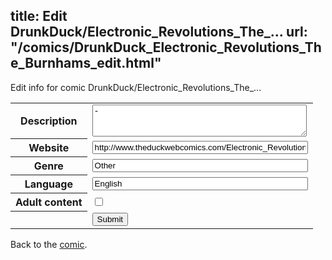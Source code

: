 title: Edit DrunkDuck/Electronic_Revolutions_The_...
url: "/comics/DrunkDuck_Electronic_Revolutions_The_Burnhams_edit.html"
---
Edit info for comic DrunkDuck/Electronic_Revolutions_The_...

<form name="comic" action="http://gaepostmail.appspot.com/comic/" method="post">
<table class="comicinfo">
<tr>
<th>Description</th><td><textarea name="description" cols="40" rows="3">-</textarea></td>
</tr>
<tr>
<th>Website</th><td><input type="text" name="url" value="http://www.theduckwebcomics.com/Electronic_Revolutions_The_Burnhams/" size="40"/></td>
</tr>
<tr>
<th>Genre</th><td><input type="text" name="genre" value="Other" size="40"/></td>
</tr>
<tr>
<th>Language</th><td><input type="text" name="language" value="English" size="40"/></td>
</tr>
<tr>
<th>Adult content</th><td><input type="checkbox" name="adult" value="adult" /></td>
</tr>
<tr>
<th></th><td>
<input type="hidden" name="comic" value="DrunkDuck_Electronic_Revolutions_The_Burnhams" />
<input type="submit" name="submit" value="Submit" />
</td>
</tr>
</table>
</form>

Back to the [comic](DrunkDuck_Electronic_Revolutions_The_Burnhams.html).
